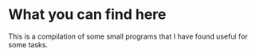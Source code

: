 
# What you can find here

This is a compilation of some small programs that I have found useful for some tasks.
